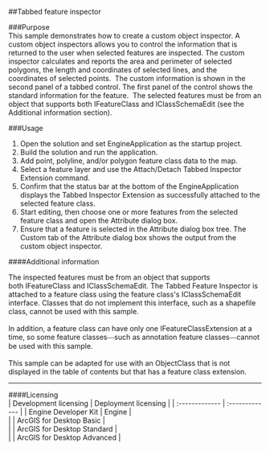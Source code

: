 ##Tabbed feature inspector

###Purpose  
This sample demonstrates how to create a custom object inspector. A custom object inspectors allows you to control the information that is returned to the user when selected features are inspected. The custom inspector calculates and reports the area and perimeter of selected polygons, the length and coordinates of selected lines, and the coordinates of selected points.  The custom information is shown in the second panel of a tabbed control. The first panel of the control shows the standard information for the feature.  The selected features must be from an object that supports both IFeatureClass and IClassSchemaEdit (see the Additional information section).  


###Usage
1. Open the solution and set EngineApplication as the startup project.  
1. Build the solution and run the application.  
1. Add point, polyline, and/or polygon feature class data to the map.  
1. Select a feature layer and use the Attach/Detach Tabbed Inspector Extension command.  
1. Confirm that the status bar at the bottom of the EngineApplication displays the Tabbed Inspector Extension as successfully attached to the selected feature class.  
1. Start editing, then choose one or more features from the selected feature class and open the Attribute dialog box.  
1. Ensure that a feature is selected in the Attribute dialog box tree. The Custom tab of the Attribute dialog box shows the output from the custom object inspector.  





####Additional information  
<div xmlns="http://www.w3.org/1999/xhtml" xmlns:my="http://schemas.microsoft.com/office/infopath/2003/myXSD/2006-02-10T23:25:53">The inspected features must be from an object that supports both IFeatureClass and IClassSchemaEdit. The Tabbed Feature Inspector is attached to a feature class using the feature class's IClassSchemaEdit interface. Classes that do not implement this interface, such as a shapefile class, cannot be used with this sample. </div>  
<div xmlns="http://www.w3.org/1999/xhtml" xmlns:my="http://schemas.microsoft.com/office/infopath/2003/myXSD/2006-02-10T23:25:53"> </div>  
<div xmlns="http://www.w3.org/1999/xhtml" xmlns:my="http://schemas.microsoft.com/office/infopath/2003/myXSD/2006-02-10T23:25:53">In addition, a feature class can have only one IFeatureClassExtension at a time, so some feature classes<font face="Verdana">—</font>such as annotation feature classes<font face="Verdana">—</font>cannot be used with this sample.</div>  
<div xmlns="http://www.w3.org/1999/xhtml" xmlns:my="http://schemas.microsoft.com/office/infopath/2003/myXSD/2006-02-10T23:25:53"> </div>  
<div xmlns="http://www.w3.org/1999/xhtml" xmlns:my="http://schemas.microsoft.com/office/infopath/2003/myXSD/2006-02-10T23:25:53">This sample can be adapted for use with an ObjectClass that is not displayed in the table of contents but that has a feature class extension.</div>  




---------------------------------

####Licensing  
| Development licensing | Deployment licensing | 
| :------------- | :------------- | 
| Engine Developer Kit | Engine |  
|  | ArcGIS for Desktop Basic |  
|  | ArcGIS for Desktop Standard |  
|  | ArcGIS for Desktop Advanced |  



